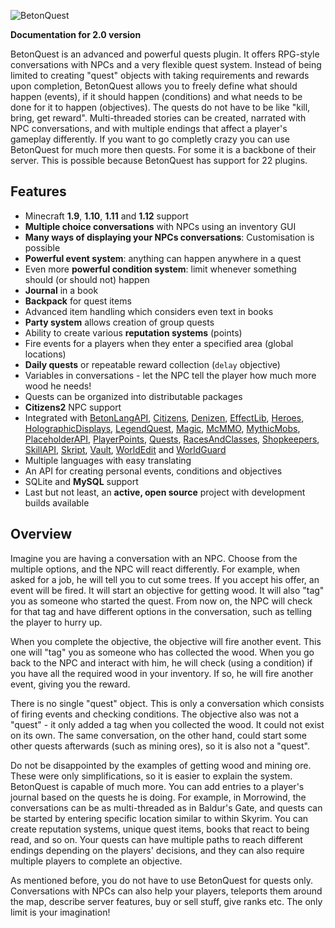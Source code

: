 ![BetonQuest](https://betonquest.pl/assets/logo.png)

**Documentation for 2.0 version**

BetonQuest is an advanced and powerful quests plugin. It offers RPG-style conversations with NPCs and a very flexible quest system. Instead of being limited to creating "quest" objects with taking requirements and rewards upon completion, BetonQuest allows you to freely define what should happen (events), if it should happen (conditions) and what needs to be done for it to happen (objectives). The quests do not have to be like "kill, bring, get reward". Multi-threaded stories can be created, narrated with NPC conversations, and with multiple endings that affect a player's gameplay differently. 
If you want to go completly crazy you can use BetonQuest for much more then quests. For some it is a backbone of their server. This is possible because BetonQuest has support for 22 plugins.

## Features

* Minecraft **1.9**, **1.10**, **1.11** and **1.12** support
* **Multiple choice conversations** with NPCs using an inventory GUI
* **Many ways of displaying your NPCs conversations**: Customisation is possible
* **Powerful event system**: anything can happen anywhere in a quest
* Even more **powerful condition system**: limit whenever something should (or should not) happen
* **Journal** in a book
* **Backpack** for quest items
* Advanced item handling which considers even text in books
* **Party system** allows creation of group quests
* Ability to create various **reputation systems** (points)
* Fire events for a players when they enter a specified area (global locations)
* **Daily quests** or repeatable reward collection (`delay` objective)
* Variables in conversations - let the NPC tell the player how much more wood he needs!
* Quests can be organized into distributable packages
* **Citizens2** NPC support
* Integrated with [BetonLangAPI](https://github.com/Co0sh/BetonLangAPI), [Citizens](https://dev.bukkit.org/bukkit-plugins/citizens/), [Denizen](https://dev.bukkit.org/bukkit-plugins/denizen/), [EffectLib](https://dev.bukkit.org/bukkit-plugins/effectlib/), [Heroes](https://dev.bukkit.org/bukkit-plugins/heroes/), [HolographicDisplays](https://dev.bukkit.org/bukkit-plugins/holographic-displays/), [LegendQuest](https://dev.bukkit.org/bukkit-plugins/legendquest/), [Magic](https://dev.bukkit.org/bukkit-plugins/magic/), [McMMO](https://dev.bukkit.org/bukkit-plugins/mcmmo/), [MythicMobs](https://dev.bukkit.org/bukkit-plugins/mythicmobs/), [PlaceholderAPI](https://www.spigotmc.org/resources/placeholderapi.6245/), [PlayerPoints](https://dev.bukkit.org/bukkit-plugins/playerpoints/), [Quests](https://dev.bukkit.org/bukkit-plugins/quests/), [RacesAndClasses](https://dev.bukkit.org/bukkit-plugins/racesandclasses/), [Shopkeepers](https://dev.bukkit.org/bukkit-plugins/shopkeepers/), [SkillAPI](https://dev.bukkit.org/bukkit-plugins/skillapi/), [Skript](https://dev.bukkit.org/bukkit-plugins/skript/), [Vault](https://dev.bukkit.org/bukkit-plugins/vault/), [WorldEdit](https://dev.bukkit.org/bukkit-plugins/worldedit/) and [WorldGuard](https://dev.bukkit.org/bukkit-plugins/worldguard/)
* Multiple languages with easy translating
* An API for creating personal events, conditions and objectives
* SQLite and **MySQL** support
* Last but not least, an **active, open source** project with development builds available

## Overview

Imagine you are having a conversation with an NPC. Choose from the multiple options, and the NPC will react differently. For example, when asked for a job, he will tell you to cut some trees. If you accept his offer, an event will be fired. It will start an objective for getting wood. It will also "tag" you as someone who started the quest. From now on, the NPC will check for that tag and have different options in the conversation, such as telling the player to hurry up.

When you complete the objective, the objective will fire another event. This one will "tag" you as someone who has collected the wood. When you go back to the NPC and interact with him, he will check (using a condition) if you have all the required wood in your inventory. If so, he will fire another event, giving you the reward.

There is no single "quest" object. This is only a conversation which consists of firing events and checking conditions. The objective also was not a "quest" - it only added a tag when you collected the wood. It could not exist on its own. The same conversation, on the other hand, could start some other quests afterwards (such as mining ores), so it is also not a "quest".

Do not be disappointed by the examples of getting wood and mining ore. These were only simplifications, so it is easier to explain the system. BetonQuest is capable of much more. You can add entries to a player's journal based on the quests he is doing. For example, in Morrowind, the conversations can be as multi-threaded as in Baldur's Gate, and quests can be started by entering specific location similar to within Skyrim. You can create reputation systems, unique quest items, books that react to being read, and so on. Your quests can have multiple paths to reach different endings depending on the players' decisions, and they can also require multiple players to complete an objective.

As mentioned before, you do not have to use BetonQuest for quests only. Conversations with NPCs can also help your players, teleports them around the map, describe server features, buy or sell stuff, give ranks etc. The only limit is your imagination!
